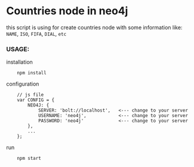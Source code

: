 # Countries node in neo4j

this script is using for create countries node with some information like: `NAME`, `ISO`, `FIFA`, `DIAL`, `etc`


### USAGE:

installation
```
    npm install
```

configuration
```
    // js file
    var CONFIG = {
        NEO4J: {
            SERVER: 'bolt://localhost',   <--- change to your server
            USERNAME: 'neo4j',            <--- change to your server
            PASSWORD: 'neo4j'             <--- change to your server
        },
        ...
    };
```

run
```
    npm start
```

